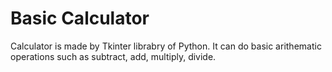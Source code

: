 # Basic Calculator

Calculator is made by Tkinter librabry of Python. It can do basic arithematic operations such as subtract, add, multiply, divide.
